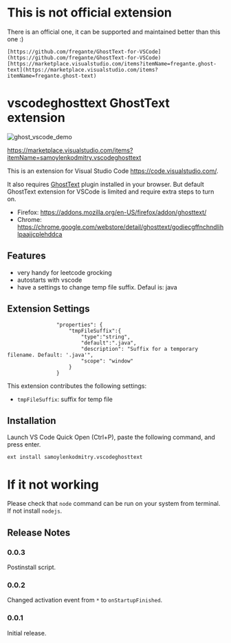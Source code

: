 # This is not official extension
There is an official one, it can be supported and maintained better than this one :) 

    [https://github.com/fregante/GhostText-for-VSCode](https://github.com/fregante/GhostText-for-VSCode)
    [https://marketplace.visualstudio.com/items?itemName=fregante.ghost-text](https://marketplace.visualstudio.com/items?itemName=fregante.ghost-text)


# vscodeghosttext GhostText extension

![ghost_vscode_demo](https://user-images.githubusercontent.com/2128250/130036929-09cc73fb-d781-44e6-a18a-fdd959be9e7f.gif)

https://marketplace.visualstudio.com/items?itemName=samoylenkodmitry.vscodeghosttext

This is an extension for Visual Studio Code https://code.visualstudio.com/.

It also requires [GhostText](https://ghosttext.fregante.com/) plugin installed in your browser.
But default GhostText extension for VSCode is limited and require extra steps to turn on.

* Firefox: https://addons.mozilla.org/en-US/firefox/addon/ghosttext/
* Chrome: https://chrome.google.com/webstore/detail/ghosttext/godiecgffnchndlihlpaajjcplehddca

## Features

* very handy for leetcode grocking
* autostarts with vscode
* have a settings to change temp file suffix. Defaul is: java


## Extension Settings

```
				"properties": {
					"tmpFileSuffix":{
						"type":"string",
						"default":".java",
						"description": "Suffix for a temporary filename. Default: '.java'",
						"scope": "window"
					}
				}
```

This extension contributes the following settings:

* `tmpFileSuffix`: suffix for temp file

## Installation
Launch VS Code Quick Open (Ctrl+P), paste the following command, and press enter.
```
ext install samoylenkodmitry.vscodeghosttext
```

# If it not working
Please check that `node` command can be run on your system from terminal. If not install `nodejs`.

## Release Notes

### 0.0.3

Postinstall script.

### 0.0.2

Changed activation event from `*` to `onStartupFinished`.

### 0.0.1

Initial release.
